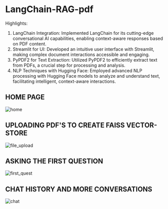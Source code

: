 # LangChain-RAG-pdf

Highlights:
1. LangChain Integration: Implemented LangChain for its cutting-edge conversational AI capabilities, enabling context-aware responses based on PDF content.
2. Streamlit for UI: Developed an intuitive user interface with Streamlit, making complex document interactions accessible and engaging.
3. PyPDF2 for Text Extraction: Utilized PyPDF2 to efficiently extract text from PDFs, a crucial step for processing and analysis.
4. NLP Techniques with Hugging Face: Employed advanced NLP processing with Hugging Face models to analyze and understand text, facilitating intelligent, context-aware interactions.

## HOME PAGE
![home](https://github.com/atharvadumbre/LangChain-RAG-pdf/assets/59522832/f006e83f-0aae-43d5-9cad-f6a3363be7c5)

## UPLOADING PDF'S TO CREATE FAISS VECTOR-STORE
![file_upload](https://github.com/atharvadumbre/LangChain-RAG-pdf/assets/59522832/8088a66c-e758-4edb-b761-3d3fba26ce04)

## ASKING THE FIRST QUESTION
![first_quest](https://github.com/atharvadumbre/LangChain-RAG-pdf/assets/59522832/cb431e4f-dfc7-44d0-8974-d4f6811058ef)

## CHAT HISTORY AND MORE CONVERSATIONS
![chat](https://github.com/atharvadumbre/LangChain-RAG-pdf/assets/59522832/9f5f6e75-fe05-436a-9c65-29792d747ee0)
